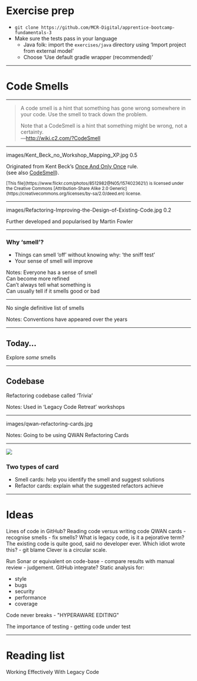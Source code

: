 
# Exercise prep

* `git clone https://github.com/MCR-Digital/apprentice-bootcamp-fundamentals-3`
* Make sure the tests pass in your language
  * Java folk: import the `exercises/java` directory using ‘Import project from external model’
  * Choose ‘Use default gradle wrapper (recommended)’

---

# Code Smells

---

> A code smell is a hint that something has gone wrong somewhere in your code. Use the smell to track down the problem.  
>   
> Note that a CodeSmell is a hint that something might be wrong, not a certainty.  
—http://wiki.c2.com/?CodeSmell

---

<backgroundimage>images/Kent_Beck_no_Workshop_Mapping_XP.jpg</backgroundimage>
<backgroundimageopacity>0.5</backgroundimageopacity>

Originated from Kent Beck’s [Once And Only Once](http://wiki.c2.com/?OnceAndOnlyOnce) rule.  
(see also [CodeSmell](http://wiki.c2.com/?CodeSmell)).

<small>
[This file](https://www.flickr.com/photos/8512982@N05/1574023621/) is licensed under the Creative Commons [Attribution-Share Alike 2.0 Generic](https://creativecommons.org/licenses/by-sa/2.0/deed.en) license.
</small>

---

<backgroundimage>images/Refactoring-Improving-the-Design-of-Existing-Code.jpg</backgroundimage>
<backgroundimageopacity>0.2</backgroundimageopacity>
<!-- .slide: data-background-size="contain" -->
<!-- .slide: data-background-position="right" -->

Further developed and popularised by Martin Fowler 

---

### Why ‘smell’?

+ Things can smell ‘off’ without knowing why: ‘the sniff test’
+ Your sense of smell will improve

Notes: Everyone has a sense of smell  
  Can become more refined  
  Can’t always tell what something is  
  Can usually tell if it smells good or bad  

---

No single definitive list of smells

Notes: Conventions have appeared over the years

---

## Today…

Explore *some* smells

---

## Codebase

Refactoring codebase called ‘Trivia’

Notes: Used in ‘Legacy Code Retreat’ workshops  

---

<backgroundimage>images/qwan-refactoring-cards.jpg</backgroundimage>

Notes: Going to be using QWAN Refactoring Cards  

---

<img src="images/smells-refactoring-cards-sample.png">

### Two types of card

+ Smell cards: help you identify the smell and suggest solutions
+ Refactor cards: explain what the suggested refactors achieve

---

# Ideas

Lines of code in GitHub?
Reading code versus writing code
QWAN cards - recognise smells - fix smells?
What is legacy code, is it a pejorative term?
The existing code is quite good, said no developer ever.
Which idiot wrote this? - git blame
Clever is a circular scale.

Run Sonar or equivalent on code-base - compare results with manual review - judgement. GitHub integrate?
Static analysis for:
* style
* bugs
* security
* performance
* coverage

Code never breaks - "HYPERAWARE EDITING"

The importance of testing - getting code under test

---

# Reading list

Working Effectively With Legacy Code
  